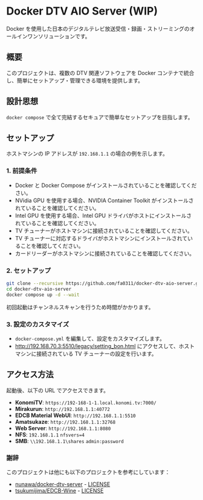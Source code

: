 # Docker DTV AIO Server (WIP)

Docker を使用した日本のデジタルテレビ放送受信・録画・ストリーミングのオールインワンソリューションです。

## 概要

このプロジェクトは、複数の DTV 関連ソフトウェアを Docker コンテナで統合し、簡単にセットアップ・管理できる環境を提供します。

## 設計思想

`docker compose` で全て完結するセキュアで簡単なセットアップを目指します。

## セットアップ

ホストマシンの IP アドレスが `192.168.1.1` の場合の例を示します。

### 1. 前提条件

- Docker と Docker Compose がインストールされていることを確認してください。
- NVidia GPU を使用する場合、NVIDIA Container Toolkit がインストールされていることを確認してください。
- Intel GPU を使用する場合、Intel GPU ドライバがホストにインストールされていることを確認してください。
- TV チューナーがホストマシンに接続されていることを確認してください。
- TV チューナーに対応するドライバがホストマシンにインストールされていることを確認してください。
- カードリーダーがホストマシンに接続されていることを確認してください。

### 2. セットアップ

```bash
git clone --recursive https://github.com/fa0311/docker-dtv-aio-server.git
cd docker-dtv-aio-server
docker compose up -d --wait
```

初回起動はチャンネルスキャンを行うため時間がかかります。

### 3. 設定のカスタマイズ

- `docker-compose.yml` を編集して、設定をカスタマイズします。
- <http://192.168.70.3:5510/legacy/setting_bon.html> にアクセスして、ホストマシンに接続されている TV チューナーの設定を行います。

## アクセス方法

起動後、以下の URL でアクセスできます。

- **KonomiTV**: `https://192-168-1-1.local.konomi.tv:7000/`
- **Mirakurun**: `http://192.168.1.1:40772`
- **EDCB Material WebUI**: `http://192.168.1.1:5510`
- **Amatsukaze**: `http://192.168.1.1:32768`
- **Web Server**: `http://192.168.1.1:8080`
- **NFS**: `192.168.1.1` `nfsvers=4`
- **SMB**: `\\192.168.1.1\shares` `admin:password`

### 謝辞

このプロジェクトは他にも以下のプロジェクトを参考にしています：

- [nunawa/docker-dtv-server](https://github.com/nunawa/docker-dtv-server) - [LICENSE](https://github.com/nunawa/docker-dtv-server/blob/main/LICENSE)
- [tsukumijima/EDCB-Wine](https://github.com/tsukumijima/EDCB-Wine) - [LICENSE](https://github.com/tsukumijima/EDCB-Wine/blob/master/License.txt)
